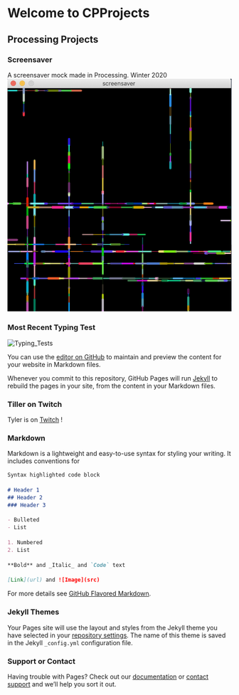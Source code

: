 # Welcome to CPProjects

## Processing Projects

### Screensaver

A screensaver mock made in Processing. Winter 2020
![Screen Saver](https://github.com/TylerLeCmd/CPProjects/blob/gh-pages/images/Screen%20Shot%202021-03-22%20at%201.18.57%20PM.png?raw=true)

### Most Recent Typing Test
![Typing_Tests](https://github.com/TylerLeCmd/CPProjects/blob/gh-pages/images/fullscreen.png?raw=true)

You can use the [editor on GitHub](https://github.com/TylerLeCmd/CPProjects/edit/gh-pages/index.md) to maintain and preview the content for your website in Markdown files.

Whenever you commit to this repository, GitHub Pages will run [Jekyll](https://jekyllrb.com/) to rebuild the pages in your site, from the content in your Markdown files.

### Tiller on Twitch

Tyler is on [Twitch](https://twitch.tv/tillerlis/) !

### Markdown

Markdown is a lightweight and easy-to-use syntax for styling your writing. It includes conventions for

```markdown
Syntax highlighted code block

# Header 1
## Header 2
### Header 3

- Bulleted
- List

1. Numbered
2. List

**Bold** and _Italic_ and `Code` text

[Link](url) and ![Image](src)
```

For more details see [GitHub Flavored Markdown](https://guides.github.com/features/mastering-markdown/).

### Jekyll Themes

Your Pages site will use the layout and styles from the Jekyll theme you have selected in your [repository settings](https://github.com/TylerLeCmd/CPProjects/settings). The name of this theme is saved in the Jekyll `_config.yml` configuration file.

### Support or Contact

Having trouble with Pages? Check out our [documentation](https://docs.github.com/categories/github-pages-basics/) or [contact support](https://github.com/contact) and we’ll help you sort it out.
